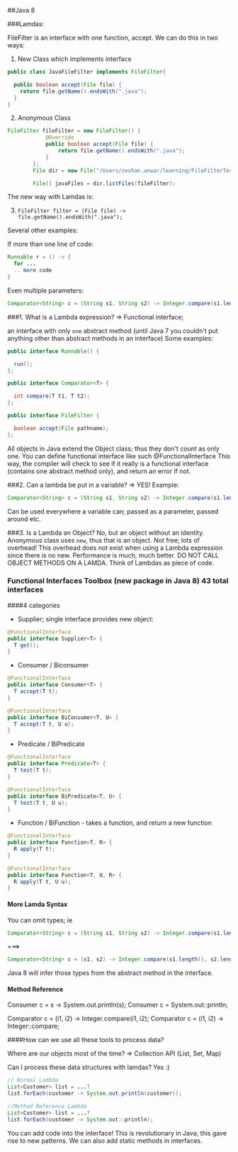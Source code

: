 ##Java 8

###Lamdas:



FileFilter is an interface with one function, accept. We can do this in two ways:

1. New Class which implements interface

```Java
public class JavaFileFilter implements FileFilter{

  public boolean accept(File file) {
    return file.getName().endsWith(".java");
  }
}
```
2. Anonymous Class

```Java
FileFilter fileFilter = new FileFilter() {
            @Override
            public boolean accept(File file) {
                return file.getName().endsWith(".java");
            }
        };
        File dir = new File("/Users/zeshan.anwar/learning/FileFilterTest");

        File[] javaFiles = dir.listFiles(fileFilter);
```



The new way with Lamdas is:

3. `FileFilter filter = (File file) -> file.getName().endsWith(".java");`

Several other examples:

If more than one line of code:
```Java
Runnable r = () -> {
  for ...
  .. more code
}
```
Even multiple parameters:
```Java
Comparator<String> c = (String s1, String s2) -> Integer.compare(s1.length(), s2.length());
```

###1. What is a Lambda expression? => Functional interface;

an interface with only `one` abstract method (until Java 7 you couldn't put anything other than abstract methods in an interface)
Some examples:
```Java
public interface Runnable() {

  run();
};
```
```Java
public interface Comparator<T> {

  int compare(T t1, T t2);
};
```
```Java
public interface FileFilter {

  boolean accept(File pathname);
};
```
All objects in Java extend the Object class; thus they don't count as only one.
You can define functional interface like such @FunctionalInterface
This way, the compiler will check to see if it really is a functional interface (contains one abstract method only), and return an error if not.

###2. Can a lambda be put in a variable? => YES!
Example:
```Java
Comparator<String> c = (String s1, String s2) -> Integer.compare(s1.length(), s2.length());
```
Can be used everywhere a variable can; passed as a parameter, passed around etc.

###3. Is a Lambda an Object? No, but an object without an identity.
Anonymous class uses `new`, thus that is an object. Not free; lots of overhead!
This overhead does not exist when using a Lambda expression since there is no new. Performance is much, much better. DO NOT CALL OBJECT METHODS ON A LAMDA. Think of Lambdas as piece of code.

### Functional Interfaces Toolbox (new package in Java 8) 43 total interfaces
####4 categories
- Supplier; single interface provides new object:
```Java
@FunctionalInterface
public interface Supplier<T> {
  T get();
}
```
- Consumer / Biconsumer
```Java
@FunctionalInterface
public interface Consumer<T> {
  T accept(T t);
}

@FunctionalInterface
public interface BiConsumer<T, U> {
  T accept(T t, U u);
}
```
- Predicate / BiPredicate
```Java
@FunctionalInterface
public interface Predicate<T> {
  T test(T t);
}

@FunctionalInterface
public interface BiPredicate<T, U> {
  T test(T t, U u);
}
```
- Function / BiFunction - takes a function, and return a new function
```Java
@FunctionalInterface
public interface Function<T, R> {
  R apply(T t);
}

@FunctionalInterface
public interface Function<T, U, R> {
  R apply(T t, U u);
}
```

#### More Lamda Syntax
You can omit types; ie
```Java
Comparator<String> c = (String s1, String s2) -> Integer.compare(s1.length(), s2.length());
```
===>
```Java
Comparator<String> c = (s1, s2) -> Integer.compare(s1.length(), s2.length());
```
Java 8 will infer those types from the abstract method in the interface.


#### Method Reference
Consumer<String> c = s -> System.out.println(s);
Consumer<String> c = System.out::println;

Comparator<Integer> c = (i1, i2) -> Integer.compare(i1, i2);
Comparator<Integer> c = (i1, i2) -> Integer::compare;


####How can we use all these tools to process data?

Where are our objects most of the time? => Collection API (List, Set, Map)

Can I process these data structures with lamdas? Yes :)

```Java
// Normal Lambda
List<Customer> list = ...?
list.forEach(customer -> System.out.println(customer));

//Method Reference Lambda
List<Customer> list = ...?
list.forEach(customer -> System.out::println);
```

You can add code into the interface! This is revolutionary in Java; this gave rise to new patterns. We can also add static methods in interfaces.
